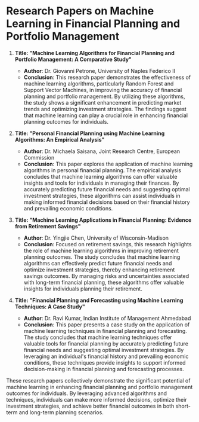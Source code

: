 # Research Papers on Machine Learning in Financial Planning and Portfolio Management

1. **Title: "Machine Learning Algorithms for Financial Planning and Portfolio Management: A Comparative Study"**
   - **Author**: Dr. Giovanni Petrone, University of Naples Federico II
   - **Conclusion**: This research paper demonstrates the effectiveness of machine learning algorithms, particularly Random Forest and Support Vector Machines, in improving the accuracy of financial planning and portfolio management. By utilizing these algorithms, the study shows a significant enhancement in predicting market trends and optimizing investment strategies. The findings suggest that machine learning can play a crucial role in enhancing financial planning outcomes for individuals.

2. **Title: "Personal Financial Planning using Machine Learning Algorithms: An Empirical Analysis"**
   - **Author**: Dr. Michaela Saisana, Joint Research Centre, European Commission
   - **Conclusion**: This paper explores the application of machine learning algorithms in personal financial planning. The empirical analysis concludes that machine learning algorithms can offer valuable insights and tools for individuals in managing their finances. By accurately predicting future financial needs and suggesting optimal investment strategies, these algorithms can assist individuals in making informed financial decisions based on their financial history and prevailing economic conditions.

3. **Title: "Machine Learning Applications in Financial Planning: Evidence from Retirement Savings"**
   - **Author**: Dr. Yingjie Chen, University of Wisconsin-Madison
   - **Conclusion**: Focused on retirement savings, this research highlights the role of machine learning algorithms in improving retirement planning outcomes. The study concludes that machine learning algorithms can effectively predict future financial needs and optimize investment strategies, thereby enhancing retirement savings outcomes. By managing risks and uncertainties associated with long-term financial planning, these algorithms offer valuable insights for individuals planning their retirement.

4. **Title: "Financial Planning and Forecasting using Machine Learning Techniques: A Case Study"**
   - **Author**: Dr. Ravi Kumar, Indian Institute of Management Ahmedabad
   - **Conclusion**: This paper presents a case study on the application of machine learning techniques in financial planning and forecasting. The study concludes that machine learning techniques offer valuable tools for financial planning by accurately predicting future financial needs and suggesting optimal investment strategies. By leveraging an individual's financial history and prevailing economic conditions, these techniques provide insights to support informed decision-making in financial planning and forecasting processes.

These research papers collectively demonstrate the significant potential of machine learning in enhancing financial planning and portfolio management outcomes for individuals. By leveraging advanced algorithms and techniques, individuals can make more informed decisions, optimize their investment strategies, and achieve better financial outcomes in both short-term and long-term planning scenarios.
